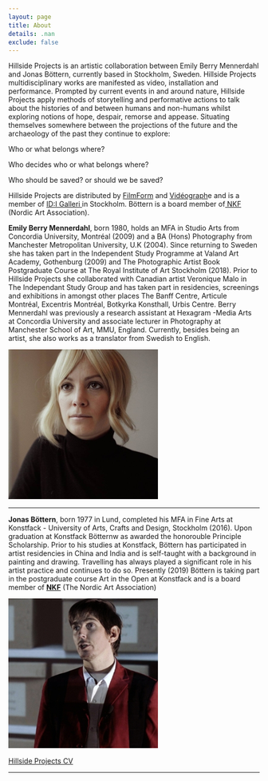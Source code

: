 ```yaml
---
layout: page
title: About
details: .nan
exclude: false
---
```

Hillside Projects is an artistic collaboration between Emily Berry Mennerdahl and Jonas Böttern, currently based in Stockholm, Sweden. Hillside Projects multidisciplinary works are manifested as video, installation and performance. Prompted by current events in and around nature, Hillside Projects apply methods of storytelling and performative actions to talk about the histories of and between humans and non-humans whilst exploring notions of hope, despair, remorse and appease. Situating themselves somewhere between the projections of the future and the archaeology of the past they continue to explore:

Who or what belongs where? 

Who decides who or what belongs where? 

Who should be saved? or should we be saved?

Hillside Projects are distributed by [FilmForm](https://www.filmform.com/artists/13264-hillside-projects-artist-group/) and [Vidéograph](https://www.videographe.org/en/)e and is a member of [ID:I Galleri ](http://idigalleri.org/)in Stockholm. Böttern is a board member of[ NKF](http://www.nkfsweden.org/information/about-nordic-art-association) (Nordic Art Association).

**Emily Berry Mennerdahl**, born 1980, holds an MFA in Studio Arts from Concordia University, Montréal (2009) and a BA (Hons) Photography from Manchester Metropolitan University, U.K (2004). Since returning to Sweden she has taken part in the Independent Study Programme at Valand Art Academy, Gothenburg (2009) and The Photographic Artist Book Postgraduate Course at The Royal Institute of Art Stockholm (2018). Prior to Hillside Projects she collaborated with Canadian artist Veronique Malo in The Independant Study Group and has taken part in residencies, screenings and exhibitions in amongst other places The Banff Centre, Articule Montréal, Excentris Montréal, Botkyrka Konsthall, Urbis Centre. Berry Mennerdahl was previously a research assistant at Hexagram -Media Arts at Concordia University and associate lecturer in Photography at Manchester School of Art, MMU, England. Currently, besides being an artist, she also works as a translator from Swedish to English.

![](/images/Emily_Mennerdahl.jpg)

- - -

**Jonas Böttern**, born 1977 in Lund, completed his MFA in Fine Arts at Konstfack - University of Arts, Crafts and Design, Stockholm (2016). Upon graduation at Konstfack Bötternw as awarded the honorouble Principle Scholarship. Prior to his studies at Konstfack, Böttern has participated in artist residencies in China and India and is self-taught with a background in painting and drawing. Travelling has always played a significant role in his artist practice and continues to do so. Presently (2019) Böttern is taking part in the postgraduate course Art in the Open at Konstfack and is a board member of **[NKF](http://nkfsweden.org/)** (The Nordic Art Association)

![](/images/Jonas_Bottern.jpg)

[Hillside Projects CV](/cv.html)

<hr

<hr>